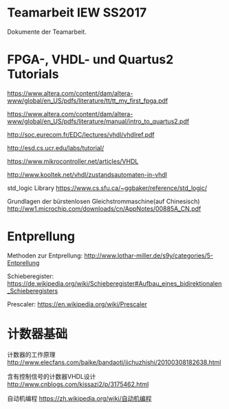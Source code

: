 # Teamarbeit IEW SS2017
Dokumente der Teamarbeit.

# FPGA-, VHDL- und Quartus2 Tutorials
https://www.altera.com/content/dam/altera-www/global/en_US/pdfs/literature/tt/tt_my_first_fpga.pdf

https://www.altera.com/content/dam/altera-www/global/en_US/pdfs/literature/manual/intro_to_quartus2.pdf

http://soc.eurecom.fr/EDC/lectures/vhdl/vhdlref.pdf

http://esd.cs.ucr.edu/labs/tutorial/

https://www.mikrocontroller.net/articles/VHDL

http://www.kooltek.net/vhdl/zustandsautomaten-in-vhdl

std_logic Library
https://www.cs.sfu.ca/~ggbaker/reference/std_logic/

Grundlagen der bürstenlosen Gleichstrommaschine(auf Chinesisch)
http://ww1.microchip.com/downloads/cn/AppNotes/00885A_CN.pdf

# Entprellung
Methoden zur Entprellung:
http://www.lothar-miller.de/s9y/categories/5-Entprellung

Schieberegister:
https://de.wikipedia.org/wiki/Schieberegister#Aufbau_eines_bidirektionalen_Schieberegisters

Prescaler:
https://en.wikipedia.org/wiki/Prescaler

# 计数器基础

计数器的工作原理 http://www.elecfans.com/baike/bandaoti/jichuzhishi/20100308182638.html

含有控制信号的计数器VHDL设计 http://www.cnblogs.com/kissazi2/p/3175462.html

自动机编程 https://zh.wikipedia.org/wiki/自动机编程
